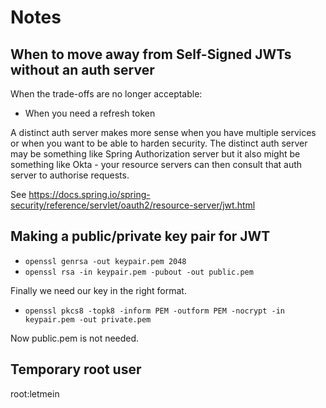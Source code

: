 # Notes

## When to move away from Self-Signed JWTs without an auth server
When the trade-offs are no longer acceptable:
 - When you need a refresh token

A distinct auth server makes more sense when you have multiple services or
when you want to be able to harden security. The distinct auth server may
be something like Spring Authorization server but it also might be something
like Okta - your resource servers can then consult that auth server to
authorise requests.

See https://docs.spring.io/spring-security/reference/servlet/oauth2/resource-server/jwt.html

## Making a public/private key pair for JWT
 - ```openssl genrsa -out keypair.pem 2048```
 - ```openssl rsa -in keypair.pem -pubout -out public.pem```

Finally we need our key in the right format.
 - ```openssl pkcs8 -topk8 -inform PEM -outform PEM -nocrypt -in keypair.pem -out private.pem```

Now public.pem is not needed.

## Temporary root user
root:letmein
